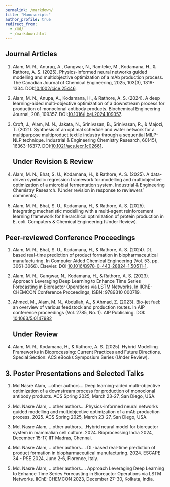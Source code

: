 ```yaml
---
permalink: /markdown/
title: "Manuscripts"
author_profile: true
redirect_from: 
  - /md/
  - /markdown.html
---
```



## Journal Articles

1. Alam, M. N., Anurag, A., Gangwar, N., Ramteke, M., Kodamana, H., & Rathore, A. S. (2025). Physics-informed neural networks guided modelling and multiobjective optimization of a mAb production process. The Canadian Journal of Chemical Engineering, 2025, 103(3), 1319-1334. DOI:[10.1002/cjce.25446](https://doi.org/10.1002/cjce.25446).<br>

2. Alam, M. N., Anupa, A., Kodamana, H., & Rathore, A. S. (2024). A deep learning-aided multi-objective optimization of a downstream process for production of monoclonal antibody products. Biochemical Engineering Journal, 208, 109357. DOI:[10.1016/j.bej.2024.109357](https://www.sciencedirect.com/science/article/pii/S1369703X2400144X).<br>
  
3. Croft, J., Alam, M. N., Jakata, N., Srinivasan, B., Srinivasan, R., & Majozi, T. (2021). Synthesis of an optimal schedule and water network for a multipurpose multiproduct textile industry through a sequential MILP-NLP technique. Industrial & Engineering Chemistry Research, 60(45), 16363-16377. DOI:[10.1021/acs.iecr.1c02661](https://pubs.acs.org/doi/full/10.1021/acs.iecr.1c02661). <br>

   ## Under Revision & Review
4. Alam, M. N., Bhat, S. U., Kodamana, H., & Rathore, A. S. (2025). A data-driven symbolic regression framework for modelling and multiobjective optimization of a microbial fermentation system. Industrial & Engineering Chemistry Research. (Under revision in response to reviewers’ comments).

5. Alam, M. N., Bhat, S. U., Kodamana, H., & Rathore, A. S. (2025). Integrating mechanistic modelling with a multi-agent reinforcement learning framework for hierarchical optimization of protein production in E. coli. Computers & Chemical Engineering (Under Review).

## Peer-reviewed Conference Proceedings

1. Alam, M. N., Bhat, S. U., Kodamana, H., & Rathore, A. S. (2024). DL based real-time prediction of product formation in biopharmaceutical manufacturing. In Computer Aided Chemical Engineering (Vol. 53, pp. 3061-3066). Elsevier. DOI:[10.1016/B978-0-443-28824-1.50511-1](https://www.sciencedirect.com/science/article/pii/B9780443288241505111). <br>

2. Alam, M. N., Gangwar, N., Kodamana, H., & Rathore, A. S. (2023). Approach Leveraging Deep Learning to Enhance Time Series Forecasting in Bioreactor Operations via LSTM Networks. In IIChE-CHEMCON Conference Proceedings, ISBN: 9789310 000719.

3. Ahmed, M., Alam, M. N., Abdullah, A., & Ahmad, Z. (2023). Bio-jet fuel: an overview of various feedstock and production routes. In AIP conference proceedings (Vol. 2785, No. 1). AIP Publishing. DOI: [10.1063/5.0147982](https://doi.org/10.1063/5.0147982)

   ## Under Review
4. Alam, M. N., Kodamana, H., & Rathore, A. S. (2025). Hybrid Modelling Frameworks in Bioprocessing: Current Practices and Future Directions. Special Section: ACS eBooks Symposium Series (Under Review).


## 3. Poster Presentations and Selected Talks

 1. Md Nasre Alam, ...other authors....Deep learning-aided multi-objective optimization of a downstream process for production of monoclonal antibody products. ACS Spring 2025, March 23-27, San Diego, USA.

 2. Md. Nasre Alam, ...other authors....Physics-informed neural networks guided modelling and multiobjective optimization of a mAb production process. 2025. ACS Spring 2025, March 23-27, San Diego, USA.

 3. Md. Nasre Alam, ...other authors....Hybrid neural model for bioreactor system in mammalian cell culture. 2024. Bioprocessing India 2024, December 15-17, IIT Madras, Chennai. <br>

 4. Md. Nasre Alam, ...other authors.... DL-based real-time prediction of product formation in biopharmaceutical manufacturing. 2024. ESCAPE 34 - PSE 2024, June 2-6, Florence, Italy. <br>

 5. Md. Nasre Alam, ...other authors.... Approach Leveraging Deep Learning to Enhance Time Series Forecasting in Bioreactor Operations via LSTM Networks. IIChE-CHEMCON 2023, December 27-30, Kolkata, India.




